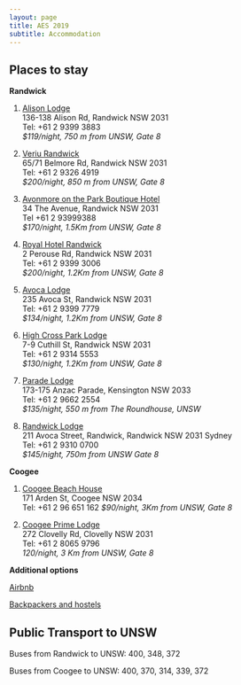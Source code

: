 ```yaml
---
layout: page
title: AES 2019
subtitle: Accommodation
---
```


## Places to stay

**Randwick**   

1.	[Alison Lodge](https://www.sydneylodges.com/accommodation/randwick/lodge/9/alison-lodge.html)    
136-138 Alison Rd, Randwick NSW 2031   
 Tel: +61 2 9399 3883   
 *$119/night, 750 m from UNSW, Gate 8*   
 
2.	[Veriu Randwick](https://www.veriu.com.au/randwick/en/)   
65/71 Belmore Rd, Randwick NSW 2031    
Tel: +61 2 9326 4919   
*$200/night, 850 m from UNSW, Gate 8*   
 
3.	[Avonmore on the Park Boutique Hotel](http://www.avonmoreonthepark.com.au/)   
34 The Avenue, Randwick NSW 2031   
Tel +61 2 93999388   
*$170/night,  1.5Km from UNSW, Gate 8*   

4.	[Royal Hotel Randwick](http://royalhotelrandwick.com.au/)   
2 Perouse Rd, Randwick NSW 2031   
Tel: +61 2 9399 3006   
*$200/night, 1.2Km from UNSW, Gate 8*   

5.	[Avoca Lodge](https://www.sydneylodges.com/accommodation/randwick/lodge/8/avoca-lodge.html)   
235 Avoca St, Randwick NSW 2031   
Tel: +61 2 9399 7779   
*$134/night, 1.2Km from UNSW, Gate 8*   

6.	[High Cross Park Lodge](https://www.sydneylodges.com/accommodation/randwick/lodge/11/high-cross-park-lodge.html)   
7-9 Cuthill St, Randwick NSW 2031   
Tel: +61 2 9314 5553   
*$130/night, 1.2Km from UNSW, Gate 8*   

7. [Parade Lodge](http://www.paradelodge.com.au/)    
173-175 Anzac Parade, Kensington NSW 2033    
Tel: +61 2 9662 2554    
*$135/night, 550 m from The Roundhouse, UNSW*

8. [Randwick Lodge](https://www.sydneylodges.com/accommodation/randwick/lodge/6/randwick-lodge.html)    
211 Avoca Street, Randwick, Randwick NSW 2031 Sydney    
Tel: +61 2 9310 0700   
*$145/night, 750m from UNSW Gate 8*

**Coogee**   

1.	[Coogee Beach House](http://www.coogeebeachhouse.com/)   
171 Arden St, Coogee NSW 2034   
Tel: +61 2 96 651 162
*$90/night, 3Km from UNSW, Gate 8*   

2.	[Coogee Prime Lodge](http://coogeeprimelodge.com.au/rooms/)   
272 Clovelly Rd, Clovelly NSW 2031   
Tel: +61 2 8065 9796   
*120/night, 3 Km from UNSW, Gate 8*   
   
   
**Additional options**   

[Airbnb](https://www.airbnb.com.au/)   

[Backpackers and hostels](https://www.hostelworld.com/hostels/Sydney/Coogee)

## Public Transport to UNSW   
Buses from Randwick to UNSW: 400, 348, 372   

Buses from Coogee to UNSW: 400, 370, 314, 339, 372
